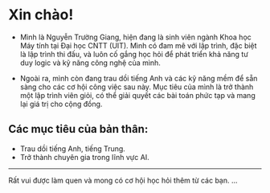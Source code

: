 # Xin chào!
- Mình là Nguyễn Trường Giang, hiện đang là sinh viên ngành Khoa học Máy tính tại Đại học CNTT (UIT). Mình có đam mê với lập trình, đặc biệt là lập trình thi đấu, và luôn cố gắng học hỏi để phát triển khả năng tư duy logic và kỹ năng công nghệ của mình.

- Ngoài ra, mình còn đang trau dồi tiếng Anh và các kỹ năng mềm để sẵn sàng cho các cơ hội công việc sau này. Mục tiêu của mình là trở thành một lập trình viên giỏi, có thể giải quyết các bài toán phức tạp và mang lại giá trị cho cộng đồng.

## Các mục tiêu của bản thân:
- Trau dồi tiếng Anh, tiếng Trung.
- Trở thành chuyên gia trong lĩnh vực AI.
---
Rất vui được làm quen và mong có cơ hội học hỏi thêm từ các bạn.
...

